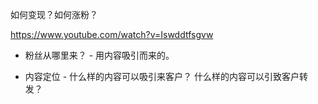 

如何变现？如何涨粉？

https://www.youtube.com/watch?v=Iswddtfsgvw

- 粉丝从哪里来？  - 用内容吸引而来的。 

- 内容定位 - 什么样的内容可以吸引来客户？ 什么样的内容可以引致客户转发？

